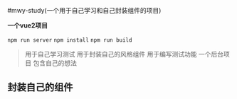 #mwy-study(一个用于自己学习和自己封装组件的项目)

**一个vue2项目**

`npm run server`
`npm install`
`npm run build`

>用于自己学习测试
>用于封装自己的风格组件
>用于编写测试功能
>一个后台项目
>包含自己的想法
>
## 封装自己的组件
